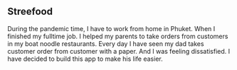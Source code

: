 ## Streefood <br/>
During the pandemic time, I have to work from home in Phuket. When I finished my fulltime job. I helped my parents to take orders from customers in my boat noodle restaurants. Every day I have seen my dad takes customer order from customer with a paper. And I was feeling dissatisfied. I have decided to build this app to make his life easier.
